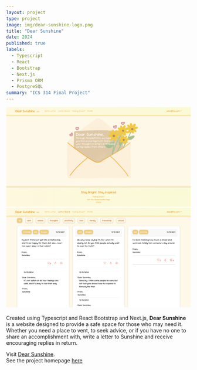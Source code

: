 ```yaml
---
layout: project
type: project
image: img/dear-sunshine-logo.png
title: "Dear Sunshine"
date: 2024
published: true
labels:
  - Typescript
  - React
  - Bootstrap
  - Next.js
  - Prisma ORM
  - PostgreSQL
summary: "ICS 314 Final Project"
---
```


<div class="d-flex">
  <div>
    <img width="600px" src="../img/dear-sunshine.png" class="img-thumbnail" >
  </div>
  <div>
    <img width="600px" src="../img/dear-sunshine-1.png" class="img-thumbnail" >
  </div>
</div>
<br />
Created using Typescript and React Bootstrap and Next.js, <strong>Dear Sunshine</strong> is a website designed to provide a safe space for those who may need it.
Whether you need a place to vent, to seek advice, or if you have no one to share an accomplishment with, write a letter to Sunshine and receive encouraging replies in return.

Visit <a href="https://dearsunshine.vercel.app/">Dear Sunshine</a>.
<br />
See the project homepage <a href="https://dear-sunshine.github.io/">here</a>
